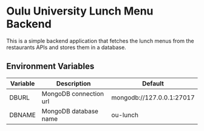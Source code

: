 # Oulu University Lunch Menu Backend
This is a simple backend application that fetches the lunch menus from the restaurants APIs
and stores them in a database.

## Environment Variables

| Variable | Description            | Default                   |
|----------|------------------------|---------------------------|
| DBURL    | MongoDB connection url | mongodb://127.0.0.1:27017 |
| DBNAME   | MongoDB database name  | ou-lunch                  |
